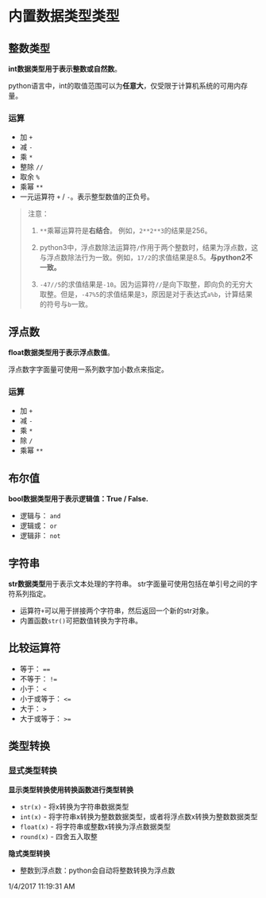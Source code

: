 # 内置数据类型类型 #

## 整数类型 ##
**int数据类型用于表示整数或自然数**。

python语言中，int的取值范围可以为**任意大**，仅受限于计算机系统的可用内存量。
### 运算 ###

- 加 `+`
- 减 `-`
- 乘 `*`
- 整除 `//`
- 取余 `%`
- 乘幂 `**`
- 一元运算符 `+` / `-`。表示整型数值的正负号。

>注意：
>
>1. `**`乘幂运算符是**右结合**。
>例如，`2**2**3`的结果是256。
>
>2. python3中，浮点数除法运算符`/`作用于两个整数时，结果为浮点数，这与浮点数除法行为一致。例如，`17/2`的求值结果是8.5。**与python2不一致。**
>
>3. `-47//5`的求值结果是`-10`。因为运算符`//`是向下取整，即向负的无穷大取整。但是，`-47%5`的求值结果是`3`，原因是对于表达式`a%b`，计算结果的符号与`b`一致。

## 浮点数 ##
**float数据类型用于表示浮点数值**。

浮点数字字面量可使用一系列数字加小数点来指定。
### 运算 ###
- 加 `+`
- 减 `-`
- 乘 `*`
- 除 `/`
- 乘幂 `**`

## 布尔值 ##
**bool数据类型用于表示逻辑值：True / False.**

- 逻辑与： `and`
- 逻辑或： `or`
- 逻辑非： `not`

## 字符串 ##
**str数据类型**用于表示文本处理的字符串。
str字面量可使用包括在单引号之间的字符系列指定。

- 运算符`+`可以用于拼接两个字符串，然后返回一个新的str对象。
- 内置函数`str()`可把数值转换为字符串。

## 比较运算符 ##
- 等于： `==`
- 不等于： `!=`
- 小于： `<`
- 小于或等于： `<=`
- 大于： `>`
- 大于或等于： `>=`

## 类型转换 ##
### 显式类型转换 ###
**显示类型转换使用转换函数进行类型转换**

- `str(x)` - 将x转换为字符串数据类型
- `int(x)` - 将字符串x转换为整数数据类型，或者将浮点数x转换为整数数据类型
- `float(x)` - 将字符串或整数x转换为浮点数据类型
- `round(x)` - 四舍五入取整

**隐式类型转换**

- 整数到浮点数：python会自动将整数转换为浮点数

1/4/2017 11:19:31 AM 